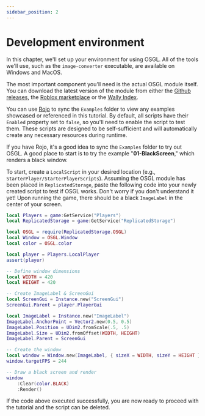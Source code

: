 ```yaml
---
sidebar_position: 2
---
```


# Development environment

In this chapter, we'll set up your environment for using OSGL. All of the tools we'll use, such as the `image-converter` executable, are available on Windows and MacOS.

The most important component you'll need is the actual OSGL module itself. You can download the latest version of the module from either the [Github releases](https://github.com/osgl-rbx/osgl/releases/latest), the [Roblox marketplace](https://create.roblox.com/store/asset/18468099737/OSGL) or the [Wally Index](https://wally.run/package/gunshotsoundstudios/osgl). 

You can use [Rojo](https://rojo.space) to sync the `Examples` folder to view any examples showcased or referenced in this tutorial. By default, all scripts have their `Enabled` property set to `false`, so you'll need to enable the script to test them. These scripts are designed to be self-sufficient and will automatically create any necessary resources during runtime.

If you have Rojo, it's a good idea to sync the `Examples` folder to try out OSGL. A good place to start is to try the example "**01-BlackScreen**," which renders a black window.

To start, create a `LocalScript` in your desired location (e.g., `StarterPlayer/StarterPlayerScripts`). Assuming the OSGL module has been placed in `ReplicatedStorage`, paste the following code into your newly created script to test if OSGL works. Don't worry if you don't understand it yet! Upon running the game, there should be a black `ImageLabel` in the center of your screen.

```lua
local Players = game:GetService("Players")
local ReplicatedStorage = game:GetService("ReplicatedStorage")

local OSGL = require(ReplicatedStorage.OSGL)
local Window = OSGL.Window
local color = OSGL.color

local player = Players.LocalPlayer
assert(player)

-- Define window dimensions
local WIDTH = 420
local HEIGHT = 420

-- Create ImageLabel & ScreenGui
local ScreenGui = Instance.new("ScreenGui")
ScreenGui.Parent = player.PlayerGui

local ImageLabel = Instance.new("ImageLabel")
ImageLabel.AnchorPoint = Vector2.new(0.5, 0.5)
ImageLabel.Position = UDim2.fromScale(.5, .5)
ImageLabel.Size = UDim2.fromOffset(WIDTH, HEIGHT)
ImageLabel.Parent = ScreenGui

-- Create the window
local window = Window.new(ImageLabel, { sizeX = WIDTH, sizeY = HEIGHT })
window.targetFPS = 244

-- Draw a black screen and render
window
    :Clear(color.BLACK)
    :Render()
```

If the code above executed successfully, you are now ready to proceed with the tutorial and the script can be deleted.
